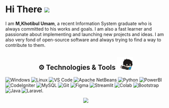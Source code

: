 <!-- <img src="https://github.com/mam-06/mam-06/blob/main/images/newbg(1).png" height="300" /> -->
# Hi There <img src="https://i.imgur.com/GNz3qCl.gif" width="30px">
I am **M,Khotibul Umam**, a recent Information System graduate who is always committed to his works and goals. I am also a fast learner and passionate about implementing and launching new projects and ideas. I am also very fond of open-source software and always trying to find a way to contribute to them. 
<h2 align="center">
  ⚙️ Technologies & Tools <img src="https://github.com/mam-06/mam-06/blob/main/images/laptop.gif" width="50">
</h2>

<!--![Andorid](https://img.shields.io/badge/Android-3DDC84?style=for-the-badge&logo=android&logoColor=white")-->
![Windows](https://img.shields.io/badge/Windows-0078D6.svg?style=for-the-badge&logo=windows&logoColor=black&color=0078D6)
![Linux](https://img.shields.io/badge/linux-%FCC624.svg?style=for-the-badge&logo=linux&logoColor=black&color=FCC624)
![VS Code](https://img.shields.io/badge/VS%20Code-007ACC.svg?style=for-the-badge&logo=visual%20studio%20code&logoColor=white&color=007ACC)
![Apache NetBeans](https://img.shields.io/badge/Apache%20NetBeans-1B6AC6?style=for-the-badge&logo=apache%20netbeans%20IDE&logoColor=white)
![Python](https://img.shields.io/badge/Python-00599C?style=for-the-badge&logo=python)
![PowerBI](https://img.shields.io/badge/PowerBI-F2C811?style=for-the-badge&logo=powerbi&logoColor=black)
![CodeIgniter](https://img.shields.io/badge/CodeIgniter-1572B6?style=for-the-badge&logo=codeigniter)
![MySQL](https://img.shields.io/badge/MySQL-000000?style=for-the-badge&logo=mysql)
![Git](https://img.shields.io/badge/Git-black?style=for-the-badge&logo=git)
![Figma](https://img.shields.io/badge/Figma-000000?style=for-the-badge&logo=figma)
![Streamlit](https://img.shields.io/badge/Streamlit-000000?style=for-the-badge&logo=streamlit)
![Colab](https://img.shields.io/badge/Colab-F9AB00?style=for-the-badge&logo=googlecolab&color=000000)
![Bootstrap](https://img.shields.io/badge/Bootstrap-000000?style=for-the-badge&logo=bootstrap)
![Java](https://img.shields.io/badge/Java-000000?style=for-the-badge&logo=java)
![Laravel](https://img.shields.io/badge/Laravel-000000?style=for-the-badge&logo=laravel&logoColor=white").


<!--![PHP](https://img.shields.io/badge/PHP-000000?style=for-the-badge&logo=php)
![XAMPP](https://img.shields.io/badge/XAMPP-000000?style=for-the-badge&logo=XAMPP)

<h2 align="center">📇 Reach me out on <img src="https://media.tenor.com/B1tV14bHvNMAAAAi/anime.gif" width="50"></h2>
<p align="center">
<a href="https://www.instagram.com/khtblmam__">
<img src="https://img.shields.io/badge/-MAM-purple?style=flat-square&logo=instagram&logoColor=white&link=https://www.instagram.com/mam.06_/">
<a href="mailto: khotib.bul@gmail.com">
 <img src="https://img.shields.io/badge/-khotib.bul-c14438?style=flat-square&logo=Gmail&logoColor=white&link=mailto:khotib.bul@gmail.com"/>
</a>
<a href="https://www.linkedin.com/in/mamskie/">
 <img src="https://img.shields.io/badge/-mam06-blue?style=flat-square&logo=Linkedin&logoColor=white&link=https://www.linkedin.com/in/mam06/"/>
</a>
 <a href="https://twitter.com/MAM06_">
 <img src="https://img.shields.io/badge/-mam06_-blue?style=flat-square&logo=twitter&logoColor=white&link=https://twitter.com/MAM06_"/>
</a>
</p> 

<h2 align="center"> &#x1f4c8; GitHub Stats <img src="https://media.tenor.com/Zh-kW5K_X0kAAAAi/neko-anime.gif" width="50"> <h2>

<p align="left">
<img alt="Metric Stats" src="https://github.com/mamskie/mamskie/blob/main/github-metrics.svg" />
</p> --> 
<p align="center">
<img src='https://readme-typing-svg.herokuapp.com?color=%2336BCF7&lines=Fresh+Graduate+Information+System'>
</p>
<!--
<p align=left>
  <img  src = "https://github-readme-stats.vercel.app/api?username=mam-06&show_icons=true&theme=tokyonight">
  <img  src="https://github-readme-streak-stats.herokuapp.com/?user=mam-06&show_icons=true&locale=en&layout=compact&theme=radical&line_height=0" />
</p> 
